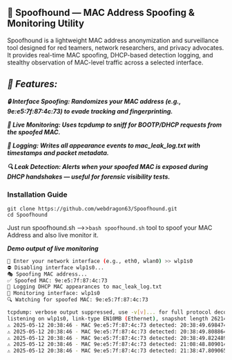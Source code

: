 ##  🐾 Spoofhound — MAC Address Spoofing & Monitoring Utility
Spoofhound is a lightweight MAC address anonymization and surveillance tool designed for red teamers, network researchers, and privacy advocates.
It provides real-time MAC spoofing, DHCP-based detection logging, and stealthy observation of MAC-level traffic across a selected interface.

## ***🔧 Features:***
***🔒 Interface Spoofing: Randomizes your MAC address (e.g., 9e:e5:7f:87:4c:73) to evade tracking and fingerprinting.***

***📡 Live Monitoring: Uses tcpdump to sniff for BOOTP/DHCP requests from the spoofed MAC.***

***📘 Logging: Writes all appearance events to mac_leak_log.txt with timestamps and packet metadata.***

***🔍 Leak Detection: Alerts when your spoofed MAC is exposed during DHCP handshakes — useful for forensic visibility tests.***

### Installation Guide
```
git clone https://github.com/webdragon63/Spoofhound.git
cd Spoofhound
```
Just run spoofhound.sh -->>`bash spoofhound.sh` tool to spoof your MAC Address and also live monitor it.

***Demo output of live monitoring***
``` bash
🔧 Enter your network interface (e.g., eth0, wlan0) >> wlp1s0
⛔ Disabling interface wlp1s0...
🎭 Spoofing MAC address...
✅ Spoofed MAC: 9e:e5:7f:87:4c:73
📝 Logging DHCP MAC appearances to mac_leak_log.txt
📡 Monitoring interface: wlp1s0
🔍 Watching for spoofed MAC: 9e:e5:7f:87:4c:73

tcpdump: verbose output suppressed, use -v[v]... for full protocol decode
listening on wlp1s0, link-type EN10MB (Ethernet), snapshot length 262144 bytes
⚠️ 2025-05-12 20:38:46 - MAC 9e:e5:7f:87:4c:73 detected: 20:38:49.698474 IP 0.0.0.0.bootpc > 255.255.255.255.bootps: BOOTP/DHCP, Request from 9e:e5:7f:87:4c:73 (oui Unknown), length 290
⚠️ 2025-05-12 20:38:46 - MAC 9e:e5:7f:87:4c:73 detected: 20:38:49.808864 IP 0.0.0.0.bootpc > 255.255.255.255.bootps: BOOTP/DHCP, Request from 9e:e5:7f:87:4c:73 (oui Unknown), length 290
⚠️ 2025-05-12 20:38:46 - MAC 9e:e5:7f:87:4c:73 detected: 20:38:49.822489 IP 0.0.0.0.bootpc > 255.255.255.255.bootps: BOOTP/DHCP, Request from 9e:e5:7f:87:4c:73 (oui Unknown), length 296
⚠️ 2025-05-12 20:38:46 - MAC 9e:e5:7f:87:4c:73 detected: 21:08:48.809014 IP 192.168.43.72.bootpc > 192.168.43.1.bootps: BOOTP/DHCP, Request from 9e:e5:7f:87:4c:73 (oui Unknown), length 284
⚠️ 2025-05-12 20:38:46 - MAC 9e:e5:7f:87:4c:73 detected: 21:38:47.809065 IP 192.168.43.72.bootpc > 192.168.43.1.bootps: BOOTP/DHCP, Request from 9e:e5:7f:87:4c:73 (oui Unknown), length 284
```
